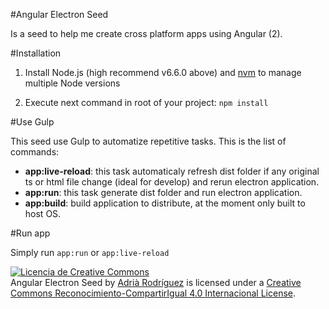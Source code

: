 #Angular Electron Seed

Is a seed to help me create cross platform apps using Angular (2).

#Installation

1. Install Node.js (high recommend v6.6.0 above) and [nvm](http://nvm.sh/) to manage multiple Node versions

3. Execute next command in root of your project: `npm install`

#Use Gulp

This seed use Gulp to automatize repetitive tasks. This is the list of commands:

- **app:live-reload**: this task automaticaly refresh dist folder if any original ts or html file change (ideal for develop) and rerun electron application.
- **app:run**: this task generate dist folder and run electron application.
- **app:build**: build application to distribute, at the moment only built to host OS.


#Run app

Simply run `app:run` or `app:live-reload`

<a rel="license" href="http://creativecommons.org/licenses/by-sa/4.0/"><img alt="Licencia de Creative Commons" style="border-width:0" src="https://i.creativecommons.org/l/by-sa/4.0/88x31.png" /></a><br /><span xmlns:dct="http://purl.org/dc/terms/" property="dct:title">Angular Electron Seed</span> by <a xmlns:cc="http://creativecommons.org/ns#" href="https://github.com/Croer01/angular-electron-seed" property="cc:attributionName" rel="cc:attributionURL">Adrià Rodríguez</a> is licensed under a <a rel="license" href="http://creativecommons.org/licenses/by-sa/4.0/">Creative Commons Reconocimiento-CompartirIgual 4.0 Internacional License</a>.

